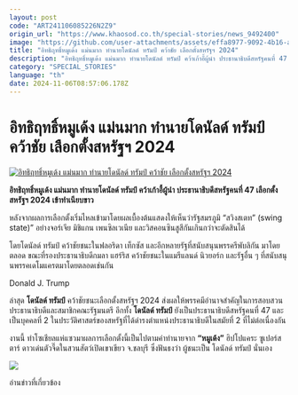 ```yaml
---
layout: post
code: "ART241106085226N2Z9"
origin_url: "https://www.khaosod.co.th/special-stories/news_9492400"
image: "https://github.com/user-attachments/assets/effa8977-9092-4b16-a128-e4d55b338760"
title: "อิทธิฤทธิ์หมูเด้ง แม่นมาก ทำนายโดนัลด์ ทรัมป์ คว้าชัย เลือกตั้งสหรัฐฯ 2024"
description: "อิทธิฤทธิ์หมูเด้ง แม่นมาก ทำนายโดนัลด์ ทรัมป์ คว้าเก้าอี้ผู้นำ ประธานาธิบดีสหรัฐคนที่ 47  เลือกตั้งสหรัฐฯ 2024 เข้าทำเนียบขาว"
category: "SPECIAL_STORIES"
language: "th"
date: 2024-11-06T08:57:06.178Z
---
```


# อิทธิฤทธิ์หมูเด้ง แม่นมาก ทำนายโดนัลด์ ทรัมป์ คว้าชัย เลือกตั้งสหรัฐฯ 2024

[![อิทธิฤทธิ์หมูเด้ง แม่นมาก ทำนายโดนัลด์ ทรัมป์ คว้าชัย เลือกตั้งสหรัฐฯ 2024](https://www.khaosod.co.th/wpapp/uploads/2024/11/moodeng-donald-trump113.jpg "อิทธิฤทธิ์หมูเด้ง แม่นมาก ทำนายโดนัลด์ ทรัมป์ คว้าชัย เลือกตั้งสหรัฐฯ 2024")](https://www.khaosod.co.th/wpapp/uploads/2024/11/moodeng-donald-trump113.jpg)

**อิทธิฤทธิ์หมูเด้ง แม่นมาก ทำนายโดนัลด์ ทรัมป์ คว้าเก้าอี้ผู้นำ ประธานาธิบดีสหรัฐคนที่ 47 เลือกตั้งสหรัฐฯ 2024 เข้าทำเนียบขาว**

หลังจากผลการเลือกตั้งเริ่มไหลเข้ามาโดยผลเบื้องต้นแสดงให้เห็นว่ารัฐสมรภูมิ “สวิงสเตท” (swing state)” อย่างจอร์เจีย มิชิแกน เพนซิลเวเนีย และวิสคอนซินสูสีกันเกินกว่าจะตัดสินได้

โดยโดนัลด์ ทรัมป์ คว้าชัยชนะในฟลอริดา เท็กซัส และอีกหลายรัฐที่สนับสนุนพรรครีพับลิกัน มาโดยตลอด ขณะที่รองประธานาธิบดีกมลา แฮร์ริส คว้าชัยชนะในแมรีแลนด์ นิวยอร์ก และรัฐอื่น ๆ ที่สนับสนุนพรรคเดโมแครตมาโดยตลอดเช่นกัน

Donald J. Trump

ล่าสุด **โดนัลด์ ทรัมป์** คว้าชัยชนะเลือกตั้งสหรัฐฯ 2024 ส่งผลให้พรรคมีอำนาจสำคัญในการสอบสวนประธานาธิบดีและสมาชิกคณะรัฐมนตรี อีกทั้ง **โดนัลด์ ทรัมป์** ยังเป็นประธานาธิบดีสหรัฐคนที่ 47 และเป็นบุคคลที่ 2 ในประวัติศาสตร์ของสหรัฐที่ได้ดำรงตำแหน่งประธานาธิบดีในสมัยที่ 2 ที่ไม่ต่อเนื่องกัน

งานนี้ ทำโซเชียลแห่แซวมาผลการเลือกตั้งนี้เป็นไปตามคำทำนายจาก **“หมูเด้ง”** ฮิปโปแคระ ซูเปอร์สตาร์ ดาวเด่นตัวจี๊ดในสวนสัตว์เปิดเขาเขียว จ.ชลบุรี ซึ่งฟันธงว่า ผู้ชนะเป็น โดนัลด์ ทรัมป์ นั่นเอง

[![](https://www.khaosod.co.th/wpapp/uploads/2024/11/moodeng-donald-trump111.jpg)](https://www.khaosod.co.th/wpapp/uploads/2024/11/moodeng-donald-trump111.jpg)

อ่านข่าวที่เกี่ยวข้อง